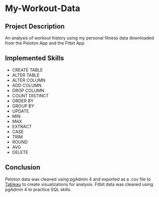 # My-Workout-Data
## Project Description
An analysis of workout history using my personal fitness data downloaded from the Peloton App and the Fitbit App

## Implemented Skills
- CREATE TABLE
- ALTER TABLE
- ALTER COLUMN
- ADD COLUMN
- DROP COLUMN
- COUNT DISTINCT
- ORDER BY
- GROUP BY
- UPDATE
- MIN
- MAX
- EXTRACT
- CASE
- TRIM
- ROUND
- AVG
- DELETE

## Conclusion
Peloton data was cleaned using pgAdmin 4 and exported as a .csv file to [Tableau](https://public.tableau.com/app/profile/diana.bergstrom/viz/MyPelotonWorkoutHistory/Story1#1) to create visualizations for analysis.
Fitbit data was cleaned using pgAdmin 4 to practice SQL skills.
